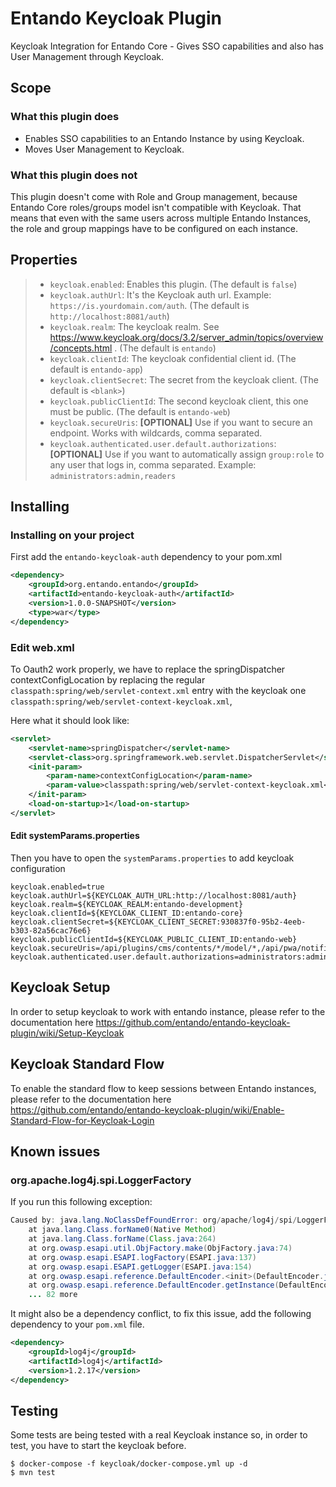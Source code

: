 # Entando Keycloak Plugin
Keycloak Integration for Entando Core - Gives SSO capabilities and also has User Management through Keycloak.

## Scope

### What this plugin does
* Enables SSO capabilities to an Entando Instance by using Keycloak.
* Moves User Management to Keycloak.

### What this plugin does not
This plugin doesn't come with Role and Group management, because Entando Core roles/groups model isn't compatible with Keycloak. That means that even with the same users across multiple Entando Instances, the role and group mappings have to be configured on each instance.

## Properties
>- `keycloak.enabled`: Enables this plugin. (The default is `false`)
>- `keycloak.authUrl`: It's the Keycloak auth url. Example: `https://is.yourdomain.com/auth`. (The default is `http://localhost:8081/auth`)
>- `keycloak.realm`: The keycloak realm. See https://www.keycloak.org/docs/3.2/server_admin/topics/overview/concepts.html . (The default is `entando`)
>- `keycloak.clientId`: The keycloak confidential client id. (The default is `entando-app`)
>- `keycloak.clientSecret`: The secret from the keycloak client. (The default is `<blank>`)
>- `keycloak.publicClientId`: The second keycloak client, this one must be public. (The default is `entando-web`)
>- `keycloak.secureUris`: **[OPTIONAL]** Use if you want to secure an endpoint. Works with wildcards, comma separated.
>- `keycloak.authenticated.user.default.authorizations`: **[OPTIONAL]** Use if you want to automatically assign `group:role` to any user that logs in, comma separated. Example: `administrators:admin,readers`

## Installing

### Installing on your project
First add the `entando-keycloak-auth` dependency to your pom.xml

```xml
<dependency>
    <groupId>org.entando.entando</groupId>
    <artifactId>entando-keycloak-auth</artifactId>
    <version>1.0.0-SNAPSHOT</version>
    <type>war</type>
</dependency>
```

### Edit web.xml
To Oauth2 work properly, we have to replace the springDispatcher contextConfigLocation by replacing the regular `classpath:spring/web/servlet-context.xml` entry with the keycloak one `classpath:spring/web/servlet-context-keycloak.xml`,

Here what it should look like:

```xml
<servlet>
    <servlet-name>springDispatcher</servlet-name>
    <servlet-class>org.springframework.web.servlet.DispatcherServlet</servlet-class>
    <init-param>
        <param-name>contextConfigLocation</param-name>
        <param-value>classpath:spring/web/servlet-context-keycloak.xml</param-value>
    </init-param>
    <load-on-startup>1</load-on-startup>
</servlet>
```

#### Edit systemParams.properties

Then you have to open the `systemParams.properties` to add keycloak configuration

```properties
keycloak.enabled=true
keycloak.authUrl=${KEYCLOAK_AUTH_URL:http://localhost:8081/auth}
keycloak.realm=${KEYCLOAK_REALM:entando-development}
keycloak.clientId=${KEYCLOAK_CLIENT_ID:entando-core}
keycloak.clientSecret=${KEYCLOAK_CLIENT_SECRET:930837f0-95b2-4eeb-b303-82a56cac76e6}
keycloak.publicClientId=${KEYCLOAK_PUBLIC_CLIENT_ID:entando-web}
keycloak.secureUris=/api/plugins/cms/contents/*/model/*,/api/pwa/notifications/*
keycloak.authenticated.user.default.authorizations=administrators:admin,readers
```

## Keycloak Setup
In order to setup keycloak to work with entando instance, please refer to the documentation here https://github.com/entando/entando-keycloak-plugin/wiki/Setup-Keycloak

## Keycloak Standard Flow
To enable the standard flow to keep sessions between Entando instances, please refer to the documentation here
https://github.com/entando/entando-keycloak-plugin/wiki/Enable-Standard-Flow-for-Keycloak-Login

## Known issues

### org.apache.log4j.spi.LoggerFactory

If you run this following exception:

```java
Caused by: java.lang.NoClassDefFoundError: org/apache/log4j/spi/LoggerFactory
	at java.lang.Class.forName0(Native Method)
	at java.lang.Class.forName(Class.java:264)
	at org.owasp.esapi.util.ObjFactory.make(ObjFactory.java:74)
	at org.owasp.esapi.ESAPI.logFactory(ESAPI.java:137)
	at org.owasp.esapi.ESAPI.getLogger(ESAPI.java:154)
	at org.owasp.esapi.reference.DefaultEncoder.<init>(DefaultEncoder.java:75)
	at org.owasp.esapi.reference.DefaultEncoder.getInstance(DefaultEncoder.java:59)
	... 82 more
```

It might also be a dependency conflict, to fix this issue, add the following dependency to your `pom.xml` file.

```xml
<dependency>
    <groupId>log4j</groupId>
    <artifactId>log4j</artifactId>
    <version>1.2.17</version>
</dependency>
```

## Testing
Some tests are being tested with a real Keycloak instance so, in order to test, you have to start the keycloak before.

```
$ docker-compose -f keycloak/docker-compose.yml up -d
$ mvn test
```
